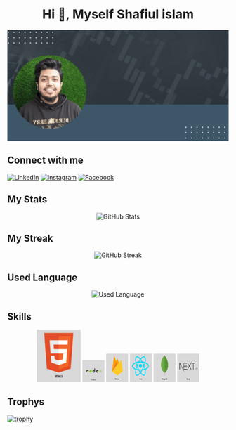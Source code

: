 <h1 align="center">Hi 👋, Myself Shafiul islam</h1>

![Banner](https://github.com/Shafiul-Islam-Shatak/Shafiul-Islam-Shatak/blob/main/Shafiul%20islam%20banner.gif)



## Connect with me

[![LinkedIn](https://img.shields.io/badge/-LinkedIn-0077B5?style=flat-square&logo=LinkedIn&logoColor=white)](https://www.linkedin.com/in/shafiul-islam-333536296)
[![Instagram](https://img.shields.io/badge/-Instagram-E4405F?style=flat-square&logo=instagram&logoColor=white)](https://www.instagram.com/skshatak/)
[![Facebook](https://img.shields.io/badge/-Facebook-1877F2?style=flat-square&logo=facebook&logoColor=white)](https://www.facebook.com/shafiulislamshatak.sk)

## My Stats
<div align="center">
  <img src="https://github-readme-stats.vercel.app/api?username=Shafiul-Islam-Shatak&show_icons=true&theme=radical" alt="GitHub Stats" />
</div>

## My Streak
<div align="center">
  <img src="https://streak-stats.demolab.com?user=Shafiul-Islam-Shatak&theme=radical&hide_border=true" alt="GitHub Streak" />
</div>

## Used Language
<div align="center">
  <img src="https://github-readme-stats.vercel.app/api/top-langs/?username=Shafiul-Islam-Shatak&layout=compact&theme=radical" alt="Used Language" />
</div>

## Skills

<div align="center">
  <img width="100" height="120" src="https://github.com/Shafiul-Islam-Shatak/Shafiul-Islam-Shatak/blob/edb6edace57237f1ec3b9c841de8504de4d7e311/Skill%20icons/HTML5.png" 
  <img width="50" height="65" src="https://github.com/Shafiul-Islam-Shatak/Shafiul-Islam-Shatak/blob/edb6edace57237f1ec3b9c841de8504de4d7e311/Skill%20icons/css3.png"alt="CSS3" />
  <img width="50"  src="https://github.com/Shafiul-Islam-Shatak/Shafiul-Islam-Shatak/blob/main/Skill%20icons/nodejs.png"alt="Node.js" />
  <img width="50" height="65" src="https://github.com/Shafiul-Islam-Shatak/Shafiul-Islam-Shatak/blob/main/Skill%20icons/firebase.png"alt="Firenbase" />
  <img width="50" height="65" src="https://github.com/Shafiul-Islam-Shatak/Shafiul-Islam-Shatak/blob/main/Skill%20icons/react.png"alt="React" />
  <img width="50" height="65" src="https://github.com/Shafiul-Islam-Shatak/Shafiul-Islam-Shatak/blob/main/Skill%20icons/mongodb.png"alt="MongoDB" />
  <img width="50" height="65" src="https://github.com/Shafiul-Islam-Shatak/Shafiul-Islam-Shatak/blob/main/Skill%20icons/nextjs.png"alt="Next.js" />
</div>

## Trophys
[![trophy](https://github-profile-trophy.vercel.app/?username=Shafiul-Islam-Shatak&theme=radical)](https://github.com/ryo-ma/github-profile-trophy)




<!--
**Shafiul-Islam-Shatak/Shafiul-Islam-Shatak** is a ✨ _special_ ✨ repository because its `README.md` (this file) appears on your GitHub profile.

Here are some ideas to get you started:

- 🔭 I’m currently working on ...
- 🌱 I’m currently learning ...
- 👯 I’m looking to collaborate on ...
- 🤔 I’m looking for help with ...
- 💬 Ask me about ...
- 📫 How to reach me: ...
- 😄 Pronouns: ...
- ⚡ Fun fact: ...
-->
